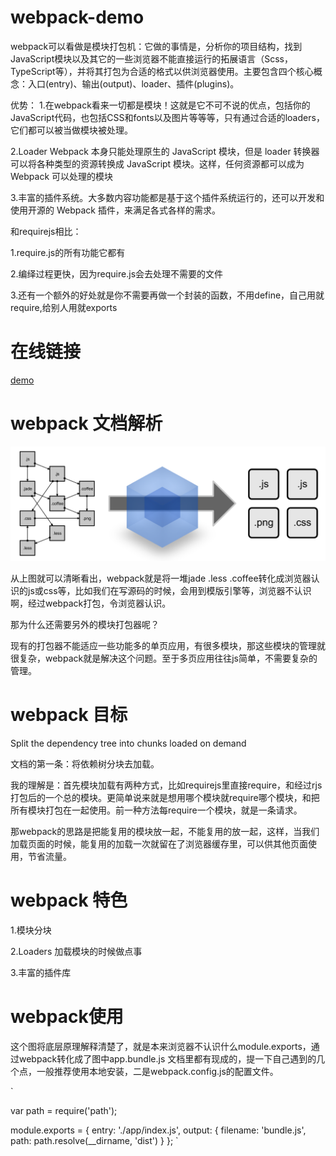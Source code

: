 # webpack-demo



webpack可以看做是模块打包机：它做的事情是，分析你的项目结构，找到JavaScript模块以及其它的一些浏览器不能直接运行的拓展语言（Scss，TypeScript等），并将其打包为合适的格式以供浏览器使用。主要包含四个核心概念：入口(entry)、输出(output)、loader、插件(plugins)。

优势：
1.在webpack看来一切都是模块！这就是它不可不说的优点，包括你的JavaScript代码，也包括CSS和fonts以及图片等等等，只有通过合适的loaders，它们都可以被当做模块被处理。

2.Loader
Webpack 本身只能处理原生的 JavaScript 模块，但是 loader 转换器可以将各种类型的资源转换成 JavaScript 模块。这样，任何资源都可以成为 Webpack 可以处理的模块

3.丰富的插件系统。大多数内容功能都是基于这个插件系统运行的，还可以开发和使用开源的 Webpack 插件，来满足各式各样的需求。

和requirejs相比：

1.require.js的所有功能它都有

2.编绎过程更快，因为require.js会去处理不需要的文件

3.还有一个额外的好处就是你不需要再做一个封装的函数，不用define，自己用就require,给别人用就exports


# 在线链接

[demo](https://freebreaker.github.io/webpack-demo/task-webpack.html)

# webpack 文档解析
![image](https://github.com/freebreaker/webpack-demo/blob/master/imgs/1.png)

从上图就可以清晰看出，webpack就是将一堆jade .less .coffee转化成浏览器认识的js或css等，比如我们在写源码的时候，会用到模版引擎等，浏览器不认识啊，经过webpack打包，令浏览器认识。

那为什么还需要另外的模块打包器呢？

现有的打包器不能适应一些功能多的单页应用，有很多模块，那这些模块的管理就很复杂，webpack就是解决这个问题。至于多页应用往往js简单，不需要复杂的管理。

# webpack 目标

Split the dependency tree into chunks loaded on demand

文档的第一条：将依赖树分块去加载。

我的理解是：首先模块加载有两种方式，比如requirejs里直接require，和经过rjs打包后的一个总的模块。更简单说来就是想用哪个模块就require哪个模块，和把所有模块打包在一起使用。前一种方法每require一个模块，就是一条请求。

那webpack的思路是把能复用的模块放一起，不能复用的放一起，这样，当我们加载页面的时候，能复用的加载一次就留在了浏览器缓存里，可以供其他页面使用，节省流量。


# webpack 特色

1.模块分块

2.Loaders 加载模块的时候做点事

3.丰富的插件库


# webpack使用


这个图将底层原理解释清楚了，就是本来浏览器不认识什么module.exports，通过webpack转化成了图中app.bundle.js
文档里都有现成的，提一下自己遇到的几个点，一般推荐使用本地安装，二是webpack.config.js的配置文件。

`

var path = require('path');

module.exports = {
  entry: './app/index.js',
  output: {
    filename: 'bundle.js',
    path: path.resolve(__dirname, 'dist')
  }
};
`











